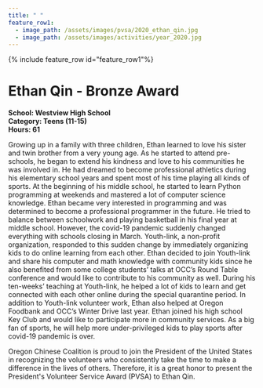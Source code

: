 ```yaml
---
title: " "
feature_row1:
  - image_path: /assets/images/pvsa/2020_ethan_qin.jpg
  - image_path: /assets/images/activities/year_2020.jpg
---
```


{% include feature_row id="feature_row1"%}

# Ethan Qin - Bronze Award

**School: Westview High School**  
**Category: Teens (11-15)**  
**Hours: 61**  

Growing up in a family with three children, Ethan learned to love his sister and twin brother from a very young age. As he started to attend pre-schools, he began to extend his kindness and love to his communities he was involved in. He had dreamed to become professional athletics during his elementary school years and spent most of his time playing all kinds of sports. At the beginning of his middle school, he started to learn Python programming at weekends and mastered a lot of computer science knowledge. Ethan became very interested in programming and was determined to become a professional programmer in the future. He tried to balance between schoolwork and playing basketball in his final year at middle school. However, the covid-19 pandemic suddenly changed everything with schools closing in March. Youth-link, a non-profit organization, responded to this sudden change by immediately organizing kids to do online learning from each other. Ethan decided to join Youth-link and share his computer and math knowledge with community kids since he also benefited from some college students’ talks at OCC’s Round Table conference and would like to contribute to his community as well. During his ten-weeks’ teaching at Youth-link, he helped a lot of kids to learn and get connected with each other online during the special quarantine period. In addition to Youth-link volunteer work, Ethan also helped at Oregon Foodbank and OCC’s Winter Drive last year. Ethan joined his high school Key Club and would like to participate more in community services. As a big fan of sports, he will help more under-privileged kids to play sports after covid-19 pandemic is over.

Oregon Chinese Coalition is proud to join the President of the United States in recognizing the volunteers who consistently take the time to make a difference in the lives of others. Therefore, it is a great honor to present the President's Volunteer Service Award (PVSA) to Ethan Qin.
